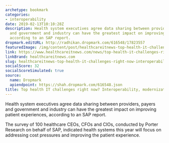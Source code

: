 ```yaml
---
archetype: bookmark
categories:
- interoperability
date: 2019-02-13T10:10:28Z
description: Health system executives agree data sharing between providers, payers
  and government and industry can have the greatest impact on improving patient experiences,
  according to an SAP report.
dropmark.editURL: http://radhikan.dropmark.com/616548/17823557
featuredImage: /img/content/post/healthcareitnews-top-health-it-challenges-right-now-interoperability-modernization.jpg
link: https://www.healthcareitnews.com/news/top-health-it-challenges-right-now-interoperability-modernization
linkBrand: healthcareitnews.com
slug: healthcareitnews-top-health-it-challenges-right-now-interoperability-modernization
socialScore: 32
socialScoreSimulated: true
source:
  name: Dropmark
  apiendpoint: https://shah.dropmark.com/616548.json
title: Top health IT challenges right now? Interoperability, modernization
---
```

Health system executives agree data sharing between providers, payers and government and industry can have the greatest impact on improving patient experiences, according to an SAP report.

The survey of 100 healthcare CEOs, CFOs and CIOs, conducted by Porter Research on behalf of SAP, indicated health systems this year will focus on addressing cost pressures and improving the patient experience.

